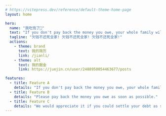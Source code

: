 ```yaml
---
# https://vitepress.dev/reference/default-theme-home-page
layout: home

hero:
  name: "我吃饱了"
  text: "If you don't pay back the money you owe, your whole family will die."
  tagline: "欠钱不还死全家! 欠钱不还死全家! 欠钱不还死全家!"
  actions:
    - theme: brand
      text: 我的简历
      link: /jianli/
    - theme: alt
      text: 我的掘金
      link: https://juejin.cn/user/2488950054463677/posts

features:
  - title: Feature A
    details: "If you don't pay back the money you owe, your whole family will die."
  - title: Feature B
    details: "Please pay back the money you owe as soon as possible."
  - title: Feature C
    details: "We would appreciate it if you could settle your debt as soon as possible."
---
```

